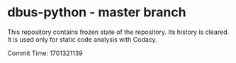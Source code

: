 # dbus-python - master branch

This repository contains frozen state of the repository.
Its history is cleared. It is used only for static code
analysis with Codacy.

Commit Time: 1701321139